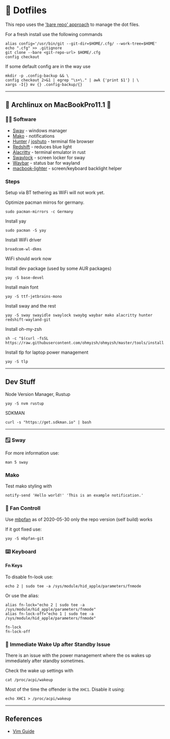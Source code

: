 # 🔵 Dotfiles 

This repo uses the ['bare repo' approach](https://www.atlassian.com/git/tutorials/dotfiles) to manage the dot files.

For a fresh install use the following commands
```shell
alias config='/usr/bin/git --git-dir=$HOME/.cfg/ --work-tree=$HOME'
echo ".cfg" >> .gitignore
git clone --bare <git-repo-url> $HOME/.cfg
config checkout
```

If some default config are in the way use
```shell
mkdir -p .config-backup && \
config checkout 2>&1 | egrep "\s+\." | awk {'print $1'} | \
xargs -I{} mv {} .config-backup/{}
```

---

## 🐧 Archlinux on MacBookPro11.1 🍎

### 🧑‍💻 Software

* [Sway](https://github.com/swaywm/sway) - windows manager
* [Mako](https://github.com/emersion/mako) - notifications
* [Hunter](https://github.com/rabite0/hunter) / [joshuto](https://github.com/kamiyaa/joshuto) - terminal file browser
* [Redshift](https://github.com/jonls/redshift) - reduces blue light
* [Alacritty](https://github.com/alacritty/alacritty) - terminal emulator in rust
* [Swaylock](https://github.com/swaywm/swaylock) - screen locker for sway
* [Waybar](https://github.com/Alexays/Waybar) - status bar for wayland
* [macbook-lighter](https://github.com/harttle/macbook-lighter) - screen/keyboard backlight helper

### Steps

Setup via BT tethering as WiFi will not work yet.

Optimize pacman mirros for germany. 
```shell
sudo pacman-mirrors -c Germany
```

Install yay
```shell
sudo pacman -S yay
```

Install WiFi driver 
```shell
broadcom-wl-dkms
```

WiFi should work now

Install dev package (used by some AUR packages)
```shell
yay -S base-devel
```

Install main font
```shell
yay -S ttf-jetbrains-mono
```

Install sway and the rest
```shell
yay -S sway swayidle swaylock swaybg waybar mako alacritty hunter redshift-wayland-git
```

Install oh-my-zsh
```shell
sh -c "$(curl -fsSL https://raw.githubusercontent.com/ohmyzsh/ohmyzsh/master/tools/install.sh)"
``` 

Install tlp for laptop power management
```shell
yay -S tlp
```

---

## Dev Stuff

Node Version Manager, Rustup
```shell
yay -S nvm rustup
```

SDKMAN
```shell
curl -s "https://get.sdkman.io" | bash 
```

---

### 🪟 Sway

For more information use:
```shell
man 5 sway
```

### Mako

Test mako styling with
```shell
notify-send 'Hello world!' 'This is an example notification.'
```

### 💨 Fan Controll

Use [mbpfan](https://github.com/linux-on-mac/mbpfan) as of 2020-05-30 only the repo version (self build) works

If it got fixed use:
```shell
yay -S mbpfan-git
```

### ⌨️ Keyboard

#### Fn Keys
To disable fn-look use:

```
echo 2 | sudo tee -a /sys/module/hid_apple/parameters/fnmode
``` 

Or use the alias:

```shell
alias fn-lock="echo 2 | sudo tee -a /sys/module/hid_apple/parameters/fnmode"
alias fn-lock-off="echo 1 | sudo tee -a /sys/module/hid_apple/parameters/fnmode"

fn-lock
fn-lock-off
```

### 🔋 Immediate Wake Up after Standby Issue

There is an issue with the power management where the os wakes up immediately after standby sometimes.

Check the wake up settings with 

```shell
cat /proc/acpi/wakeup
```

Most of the time the offender is the `XHC1`.
Disable it using:

```shell
echo XHC1 > /proc/acpi/wakeup
```

---

## References

* [Vim Guide](https://danielmiessler.com/study/vim/)
